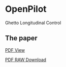# OpenPilot
Ghetto Longitudinal Control

## The paper
[PDF View](https://github.com/icmma/openpilot-longitudinal-lontrol/blob/master/GLC.pdf)

[PDF RAW Download](https://github.com/icmma/openpilot-longitudinal-lontrol/raw/master/GLC.pdf)


